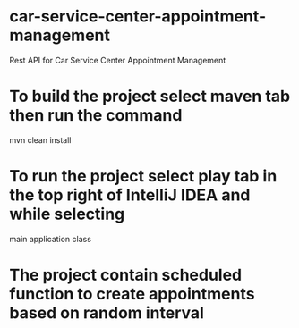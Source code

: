 # car-service-center-appointment-management
Rest API for Car Service Center Appointment Management 


# To build the project select maven tab then run the command
mvn clean install

# To run the project select play tab in the top right of IntelliJ IDEA and while selecting
main application class


# The project contain scheduled function to create appointments based on random interval

